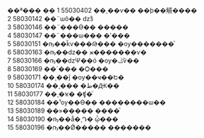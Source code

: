 ��ª��� ��
1	55030402	��¸��ѵ��  ��þ��觾����		
2	58030142	 ��¨ѡô��  ǳзͧ		
3	58030146	 ��¨���Ѳ��  �����		
4	58030147	 ��¨���ѡ���  �ʹ���		
5	58030151	 �ҧ��ǩѵ���Թ���  �ѹ�������ͧ		
6	58030163	 �ҧ��ǳ��  ⪤�������ѵ�		
7	58030166	 �ҧ��ǳѰ��ó  �ѹ�ػѷ��		
8	58030169	 ��´���  �Ѻ���		
9	58030171	 ��¸��ĵ  �ѹ��ҹ��Ե�		
10	58030174	 ��¸���  �ط�Ԫ��		
11	58030177	 ��¸�ҡ�  �ʧ�ͧ		
12	58030184	 ��¹ѹ��Ѳ��  ��������ѡ��		
13	58030189	 ��»�����  ����ͧ		
14	58030190	 �ҧ��ǻ�¸Դ�  ᾧ���		
15	58030196	 �ҧ��Ǿ�����  �������		
